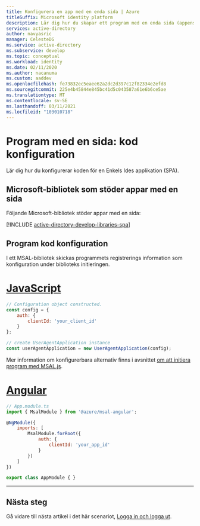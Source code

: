 ```yaml
---
title: Konfigurera en app med en enda sida | Azure
titleSuffix: Microsoft identity platform
description: Lär dig hur du skapar ett program med en enda sida (appens kod konfiguration)
services: active-directory
author: navyasric
manager: CelesteDG
ms.service: active-directory
ms.subservice: develop
ms.topic: conceptual
ms.workload: identity
ms.date: 02/11/2020
ms.author: nacanuma
ms.custom: aaddev
ms.openlocfilehash: fe73832ec5eaee62a2dc2d397c12f82334e2efd8
ms.sourcegitcommit: 225e4b45844e845bc41d5c043587a61e6b6ce5ae
ms.translationtype: MT
ms.contentlocale: sv-SE
ms.lasthandoff: 03/11/2021
ms.locfileid: "103010718"
---
```

# <a name="single-page-application-code-configuration"></a>Program med en sida: kod konfiguration

Lär dig hur du konfigurerar koden för en Enkels Ides applikation (SPA).

## <a name="microsoft-libraries-supporting-single-page-apps"></a>Microsoft-bibliotek som stöder appar med en sida 

Följande Microsoft-bibliotek stöder appar med en sida:

[!INCLUDE [active-directory-develop-libraries-spa](../../../includes/active-directory-develop-libraries-spa.md)]

## <a name="application-code-configuration"></a>Program kod konfiguration

I ett MSAL-bibliotek skickas programmets registrerings information som konfiguration under biblioteks initieringen.

# <a name="javascript"></a>[JavaScript](#tab/javascript)

```javascript
// Configuration object constructed.
const config = {
    auth: {
        clientId: 'your_client_id'
    }
};

// create UserAgentApplication instance
const userAgentApplication = new UserAgentApplication(config);
```

Mer information om konfigurerbara alternativ finns i avsnittet [om att initiera program med MSAL.js](msal-js-initializing-client-applications.md).

# <a name="angular"></a>[Angular](#tab/angular)

```javascript
// App.module.ts
import { MsalModule } from '@azure/msal-angular';

@NgModule({
    imports: [
        MsalModule.forRoot({
            auth: {
                clientId: 'your_app_id'
            }
        })
    ]
})

export class AppModule { }
```

---

## <a name="next-steps"></a>Nästa steg

Gå vidare till nästa artikel i det här scenariot, [Logga in och logga ut](scenario-spa-sign-in.md).
